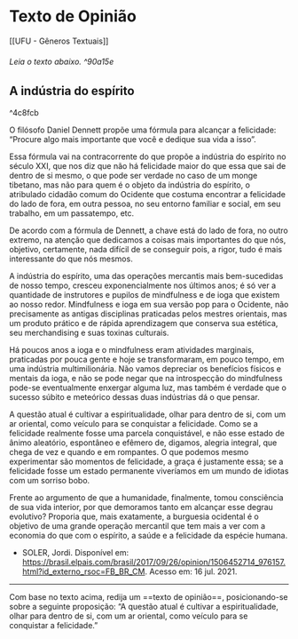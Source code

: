 # Texto de Opinião
[[UFU - Gêneros Textuais]]

###### Leia o texto abaixo. ^90a15e

## A indústria do espírito 

^4c8fcb

O filósofo Daniel Dennett propõe uma fórmula para alcançar a felicidade: “Procure algo mais importante que você e dedique sua vida a isso”.

Essa fórmula vai na contracorrente do que propõe a indústria do espírito no século XXI, que nos diz que não há felicidade maior do que essa que sai de dentro de si mesmo, o que pode ser verdade no caso de um monge tibetano, mas não para quem é o objeto da indústria do espírito, o atribulado cidadão comum do Ocidente
que costuma encontrar a felicidade do lado de fora, em outra pessoa, no seu entorno familiar e social, em seu trabalho, em um passatempo, etc.

De acordo com a fórmula de Dennett, a chave está do lado de fora, no outro extremo, na atenção que dedicamos a coisas mais importantes do que nós, objetivo, certamente, nada difícil de se conseguir pois, a rigor, tudo é mais interessante do que nós mesmos.

A indústria do espírito, uma das operações mercantis mais bem-sucedidas de nosso tempo, cresceu exponencialmente nos últimos anos; é só ver a quantidade de instrutores e pupilos de mindfulness e de ioga que existem ao nosso redor. Mindfulness e ioga em sua versão pop para o Ocidente, não precisamente as antigas disciplinas praticadas pelos mestres orientais, mas um produto prático e de rápida aprendizagem que conserva sua estética, seu merchandising e suas toxinas culturais.

Há poucos anos a ioga e o mindfulness eram atividades marginais, praticadas por pouca gente e hoje se transformaram, em pouco tempo, em uma indústria multimilionária. Não vamos depreciar os benefícios físicos e mentais da ioga, e não se pode negar que na introspecção do mindfulness pode-se eventualmente enxergar alguma luz, mas também é verdade que o sucesso súbito e meteórico dessas duas indústrias dá o que pensar.

A questão atual é cultivar a espiritualidade, olhar para dentro de si, com um ar oriental, como veículo para se conquistar a felicidade. Como se a felicidade realmente fosse uma parcela conquistável, e não esse estado de ânimo aleatório, espontâneo e efêmero de, digamos, alegria integral, que chega de vez e quando e em rompantes. O que podemos mesmo experimentar são momentos de felicidade, a graça é justamente essa; se a felicidade fosse um estado permanente viveríamos em um mundo de idiotas com um sorriso bobo.

Frente ao argumento de que a humanidade, finalmente, tomou consciência de sua vida interior, por que demoramos tanto em alcançar esse degrau evolutivo? Proporia que, mais exatamente, a burguesia ocidental é o objetivo de uma grande operação mercantil que tem mais a ver com a economia do que com o espírito, a saúde e a felicidade da espécie humana.

- SOLER, Jordi. Disponível em:
<https://brasil.elpais.com/brasil/2017/09/26/opinion/1506452714_976157.html?id_externo_rsoc=FB_BR_CM>. Acesso em: 16 jul. 2021.

---

Com base no texto acima, redija um ==texto de opinião==, posicionando-se sobre a seguinte proposição: “A questão atual é cultivar a espiritualidade, olhar para dentro de si, com um ar oriental, como veículo para se conquistar a felicidade.”